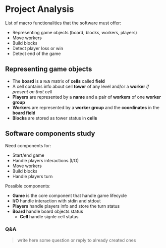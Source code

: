 # Project Analysis

List of macro functionalities that the software must offer:

- Representing game objects (board, blocks, workers, players)
- Move workers
- Build blocks
- Detect player loss or win
- Detect end of the game

## Representing game objects

- The **board** is a `NxN` matrix of **cells** called **field**
- A cell contains info about cell **tower** of any level and/or a **worker** *if present on that cell*
- **Players** are represented by a **name** and a pair of **workers** of one **worker group**
- **Workers** are represented by a **worker group** and the **coordinates** in the **board field**
- **Blocks** are stored as tower status in **cells**

## Software components study

Need components for:

- Start/end game
- Handle players interactions (I/O)
- Move workers
- Build blocks
- Handle players turn

Possible components:

- **Game** is the core component that handle game lifecycle
- **I/O** handle interaction with stdin and stdout
- **Players** handle players info and store the turn status
- **Board** handle board objects status
  - **Cell** handle signle cell status

### Q&A

> write here some question or reply to already created ones
